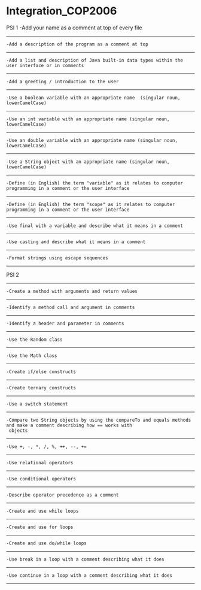 # Integration_COP2006
PSI 1
	-Add your name as a comment at top of every file
********************************************************************************************************************
	-Add a description of the program as a comment at top

********************************************************************************************************************
	-Add a list and description of Java built-in data types within the user interface or in comments

********************************************************************************************************************
	-Add a greeting / introduction to the user

********************************************************************************************************************
	-Use a boolean variable with an appropriate name  (singular noun, lowerCamelCase)

********************************************************************************************************************
	-Use an int variable with an appropriate name (singular noun, lowerCamelCase)

********************************************************************************************************************
	-Use an double variable with an appropriate name (singular noun, lowerCamelCase)

********************************************************************************************************************
	-Use a String object with an appropriate name (singular noun, lowerCamelCase)

********************************************************************************************************************
	-Define (in English) the term "variable" as it relates to computer programming in a comment or the user interface

********************************************************************************************************************
	-Define (in English) the term "scope" as it relates to computer programming in a comment or the user interface

********************************************************************************************************************
	-Use final with a variable and describe what it means in a comment

********************************************************************************************************************
	-Use casting and describe what it means in a comment

********************************************************************************************************************
	-Format strings using escape sequences
********************************************************************************************************************
PSI 2
********************************************************************************************************************
	-Create a method with arguments and return values
********************************************************************************************************************
	-Identify a method call and argument in comments
********************************************************************************************************************
	-Identify a header and parameter in comments
********************************************************************************************************************
	-Use the Random class
********************************************************************************************************************
	-Use the Math class
********************************************************************************************************************
	-Create if/else constructs
********************************************************************************************************************
	-Create ternary constructs
********************************************************************************************************************
	-Use a switch statement
********************************************************************************************************************
	-Compare two String objects by using the compareTo and equals methods and make a comment describing how == works with
	 objects
********************************************************************************************************************
	-Use +, -, *, /, %, ++, --, += 
********************************************************************************************************************
	-Use relational operators
********************************************************************************************************************
	-Use conditional operators
********************************************************************************************************************
	-Describe operator precedence as a comment
********************************************************************************************************************
	-Create and use while loops
********************************************************************************************************************
	-Create and use for loops
********************************************************************************************************************
	-Create and use do/while loops
********************************************************************************************************************
	-Use break in a loop with a comment describing what it does
********************************************************************************************************************
	-Use continue in a loop with a comment describing what it does
********************************************************************************************************************
